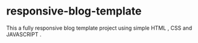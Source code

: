 # responsive-blog-template
This a fully responsive blog template project using simple HTML , CSS and JAVASCRIPT .  
